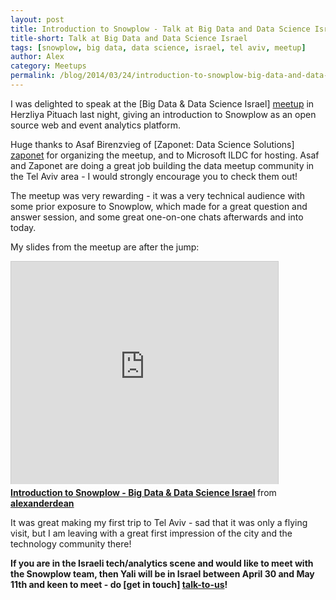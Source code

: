 ```yaml
---
layout: post
title: Introduction to Snowplow - Talk at Big Data and Data Science Israel
title-short: Talk at Big Data and Data Science Israel
tags: [snowplow, big data, data science, israel, tel aviv, meetup]
author: Alex
category: Meetups
permalink: /blog/2014/03/24/introduction-to-snowplow-big-data-and-data-science-israel/
---
```


I was delighted to speak at the [Big Data & Data Science Israel] [meetup] in Herzliya Pituach last night, giving an introduction to Snowplow as an open source web and event analytics platform.

Huge thanks to Asaf Birenzvieg of [Zaponet: Data Science Solutions] [zaponet] for organizing the meetup, and to Microsoft ILDC for hosting. Asaf and Zaponet are doing a great job building the data meetup community in the Tel Aviv area - I would strongly encourage you to check them out!

The meetup was very rewarding - it was a very technical audience with some prior exposure to Snowplow, which made for a great question and answer session, and some great one-on-one chats afterwards and into today.

My slides from the meetup are after the jump:

<!--more-->

<div class="iframe-container">
    <iframe src="http://www.slideshare.net/slideshow/embed_code/32654343" width="427" height="356" frameborder="0" marginwidth="0" marginheight="0" scrolling="no" style="border:1px solid #CCC;border-width:1px 1px 0;margin-bottom:5px" >     </iframe>
</div>

<div style="margin-bottom:5px"> <strong> <a href="https://www.slideshare.net/alexanderdean/introduction-to-snowplow-big-data-data-science-israel" title="Introduction to Snowplow - Big Data &amp; Data Science Israel" target="_blank">Introduction to Snowplow - Big Data &amp; Data Science Israel</a> </strong> from <strong><a href="http://www.slideshare.net/alexanderdean" target="_blank">alexanderdean</a></strong> </div>

It was great making my first trip to Tel Aviv - sad that it was only a flying visit, but I am leaving with a great first impression of the city and the technology community there!

**If you are in the Israeli tech/analytics scene and would like to meet with the Snowplow team, then Yali will be in Israel between April 30 and May 11th and keen to meet - do [get in touch] [talk-to-us]!**

[meetup]: http://www.meetup.com/Big-Data-Israel/events/168389362/
[zaponet]: http://www.zaponet.com/
[talk-to-us]: https://github.com/snowplow/snowplow/wiki/Talk-to-us
